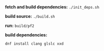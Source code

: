 **fetch and build dependencies:** `./init_deps.sh`

**build source:** `./build.sh`

**run:** `build/pf2`

**build dependencies:**

```
dnf install clang glslc xxd
```
